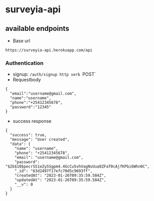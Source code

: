 # surveyia-api

## available endpoints
- Base url 
```
https://surveyia-api.herokuapp.com/api
```
### Authentication
- signup: `/auth/signup http verb `POST`
- Requestbody
```
{
  "email":"username@gmail.com",
  "name":"username",
  "phone":"+25412345678",
  "password":"12345"
}
```
- success response 
```
{
  "success": true,
  "message": "User created",
  "data": {
    "name": "username",
    "phone": "+25412345678",
    "email": "username@gmail.com",
    "password": "$2b$10$pecrSS1eZySSgpm4.4GcCu5vhVagNsUua0ZFaT0cAjfKPbi6Whn0C",
    "_id": "63d2497f17efc70d5c9693ff",
    "createdAt": "2023-01-26T09:35:59.584Z",
    "updatedAt": "2023-01-26T09:35:59.584Z",
    "__v": 0
  }
}
```

